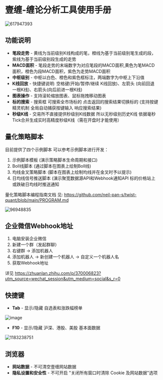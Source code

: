 
# 壹缠-缠论分析工具使用手册

![617947393](https://user-images.githubusercontent.com/2844717/144464627-e9854e0c-6aba-4274-9e86-b5035da29175.jpg)

## 功能说明

- **笔段走势** - 黄线为当前级别K线构成的笔，橙线为基于当前级别笔生成的段，紫线为基于当前级别段生成的走势
- **MACD面积** - 笔段走势的末端数字为对应笔段的MACD面积,黄色为笔MACD面积，橙色为段MACD面积，紫色为走势MACD面积
- **中枢级别** - 中枢以白色、橙色和紫色框标注，两端数字为中枢上下沿值
- **K线回放** - 快捷键说明: 空格键(开始/暂停/继续 K线回放)、左箭头 (向前回退一根K线)、右箭头(向后前进一根K线)
- **图表操作** - 支持滚轮缩放图表、鼠标拖拽移动图表
- **标的搜索** - 搜索框 可搜索全市场标的 点击返回的搜索结果切换标的 (支持按键精灵机制 全局自动捕获按键输入 响应搜索结果)
- **秒级K线** - 交易所不直接提供秒级别K线数据 所以无秒级别历史K线 依据毫秒Tick合并生成实时高精度秒级K线（需在开盘时才能使用）

## 量化策略脚本

目前提供了四个示例脚本 可以参考示例脚本进行开发：
 
1. 示例脚本模板 (演示策略脚本生命周期和接口)
2. Boll线脚本 (通过脚本在图表上绘制Boll线)
3. 均线金叉策略脚本 (脚本在图表上绘制均线并在金叉时予以提示)
4. 日均线信号推送脚本 (演示聚宽数据源API和Webhook通知API 标的价格站上或跌破日均线时推送通知

量化策略脚本编程指南文档 见: https://github.com/neil-pan-s/twist-quant/blob/main/PROGRAM.md

![96948835](https://user-images.githubusercontent.com/2844717/144464811-bfa0a596-fc85-44df-9c6b-517b2dac754d.jpg)

## 企业微信Webhook地址

1. 电脑安装企业微信
2. 新建一个群（发起群聊）
3. 右键群 -> 添加机器人
4. 添加机器人 -> 新创建一个机器人 -> 自定义一个机器人名
5. 获取Webhook地址

详见 https://zhuanlan.zhihu.com/p/370006823?utm_source=wechat_session&utm_medium=social&s_r=0

## 快捷键

- **Tab** - 显示/隐藏 自选表和涨跌幅榜单 

![image](https://user-images.githubusercontent.com/2844717/144465470-6bbfd8ae-5453-4d60-864f-80ae9863fc8f.png)

- **F10** - 显示/隐藏 沪深、港股、美股 基本面数据 

![1183238751](https://user-images.githubusercontent.com/2844717/144464712-be8d61cc-bf05-4f41-9e41-059bef4be331.jpg)

## 浏览器

- **网站数据** - 不可清空壹缠网站数据
- **隐私设置和安全性** - 不可开启 "关闭所有窗口时清除 Cookie 及网站数据"选项
